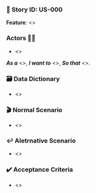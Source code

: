 ### 🧠 Story ID: US-000
**Feature**: <>

### Actors 🧑‍💻
- <>

***As a*** <>, 
***I want to*** <>,
 ***So that*** <>. 

### 🗃️ Data Dictionary
- <>

### 🎬 Normal Scenario
- <>

### ↩️ Aletrnative Scenario
- <>

### ✔️ Acceptance Criteria
- <>